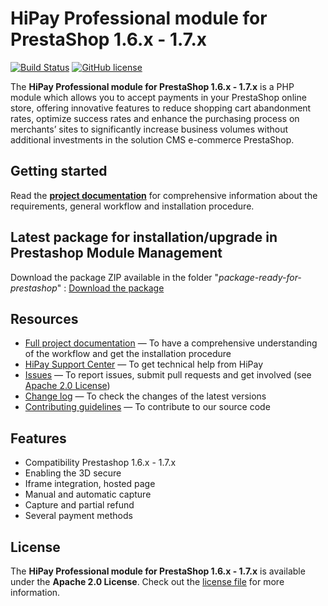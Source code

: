 # HiPay Professional module for PrestaShop 1.6.x - 1.7.x

[![Build Status](https://circleci.com/gh/hipay/hipay-professional-sdk-prestashop/tree/master.svg?style=shield)](https://circleci.com/gh/hipay/hipay-professional-sdk-prestashop/tree/master) [![GitHub license](https://img.shields.io/badge/license-Apache%202-blue.svg)](https://raw.githubusercontent.com/hipay/hipay-professional-sdk-prestashop/master/LICENSE.md)

The **HiPay Professional module for PrestaShop 1.6.x - 1.7.x** is a PHP module which allows you to accept payments in your PrestaShop online store, offering innovative features to reduce shopping cart abandonment rates, optimize success rates and enhance the purchasing process on merchants’ sites to significantly increase business volumes without additional investments in the solution CMS e-commerce PrestaShop.

## Getting started

Read the **[project documentation][doc-home]** for comprehensive information about the requirements, general workflow and installation procedure.

## Latest package for installation/upgrade in Prestashop Module Management 

Download the package ZIP available in the folder "_package-ready-for-prestashop_" : [Download the package](package-ready-for-prestashop/hipay_professionnal_1-x-x.zip)

## Resources
- [Full project documentation][doc-home] — To have a comprehensive understanding of the workflow and get the installation procedure
- [HiPay Support Center][hipay-help] — To get technical help from HiPay
- [Issues][project-issues] — To report issues, submit pull requests and get involved (see [Apache 2.0 License][project-license])
- [Change log][project-changelog] — To check the changes of the latest versions
- [Contributing guidelines][project-contributing] — To contribute to our source code

## Features

- Compatibility Prestashop 1.6.x - 1.7.x
- Enabling the 3D secure
- Iframe integration, hosted page
- Manual and automatic capture
- Capture and partial refund
- Several payment methods

## License

The **HiPay Professional module for PrestaShop 1.6.x - 1.7.x** is available under the **Apache 2.0 License**. Check out the [license file][project-license] for more information.

[doc-home]: https://developer.hipay.com/doc/hipay-direct-sdk-prestashop/

[hipay-help]: http://help.hipay.com

[project-issues]: https://github.com/hipay/hipay-professional-sdk-prestashop/issues
[project-license]: LICENSE.md
[project-changelog]: CHANGELOG.md
[project-contributing]: CONTRIBUTING.md
